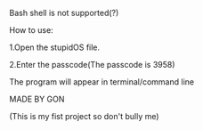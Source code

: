 Bash shell is not supported(?)

How to use:

1.Open the stupidOS file.

2.Enter the passcode(The passcode is 3958)


The program will appear in terminal/command line

MADE BY GON


(This is my fist project so don't bully me)

